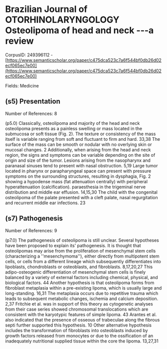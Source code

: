 # Brazilian Journal of OTORHINOLARYNGOLOGY Osteolipoma of head and neck ---a review

CorpusID: 249396112 - [https://www.semanticscholar.org/paper/c475dca523c7a6f544bf0db26d02ecf065ec7e00](https://www.semanticscholar.org/paper/c475dca523c7a6f544bf0db26d02ecf065ec7e00)

Fields: Medicine

## (s5) Presentation
Number of References: 8

(p5.0) Classically, osteolipoma and majority of the head and neck osteolipoma presents as a painless swelling or mass located in the submucosa or soft tissue (Fig. 2). The texture or consistency of the mass itself is variable ranging from soft and fluctuant to firm and hard. 33,38 The surface of the mass can be smooth or nodular with no overlying skin or mucosal changes. 2 Additionally, when arising from the head and neck region, the signs and symptoms can be variable depending on the site of origin and size of the tumor. Lesions arising from the nasopharynx and paranasal sinuses tend to present with nasal obstruction. 5,19 Large tumor located in pharynx or parapharyngeal space can present with pressure symptoms on the surrounding structures, resulting in dysphagia,   Fig. 2 showing a hypodense mass (fat attenuation centrally) with peripheral hyperattenuation (calcification). paraesthesia in the trigeminal nerve distribution and middle ear effusion. 14,15,30 The child with the congenital osteolipoma of the palate presented with a cleft palate, nasal regurgitation and recurrent middle ear infections. 23
## (s7) Pathogenesis
Number of References: 9

(p7.0) The pathogenesis of osteolipoma is still unclear. Several hypotheses have been proposed to explain its' pathogenesis. It is thought that osteolipomas may arise from the proliferation of mesenchymal stem cells (characterizing a ''mesenchymoma''), either directly from multipotent stem cells, or cells from a different lineage which subsequently differentiates into lipoblasts, chondroblasts or osteoblasts, and fibroblasts. 8,17,20,27 This adipo-osteogenic differentiation of mesenchymal stem cells is finely balanced by a variety of external factors including chemical, physical, and biological factors. 44 Another hypothesis is that osteolipoma forms from fibroblast metaplasia within a pre-existing lipoma, which is usually large and long-standing. 16,31 The metaplasia occurs due to repetitive trauma which leads to subsequent metabolic changes, ischemia and calcium deposition. 2,37 Fritchie et al. was in support of this theory as cytogenetic analyses from their case series showed chromosomal translocations which are consistent with the karyotypic features of simple lipoma. 43 Arantes et al. also indicated that the presence of osseous of trabeculae along the fibrous septi further supported this hypothesis. 10 Other alternative hypothesis includes the transformation of fibroblasts into osteoblasts induced by growth factors released from monocytes or due to the ossification of an inadequately nutritional supplied tissue within the core the lipoma. 13,27,31
